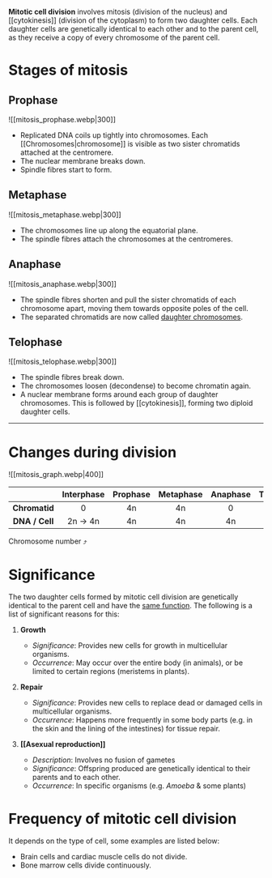 **Mitotic cell division** involves mitosis (division of the nucleus) and [[cytokinesis]] (division of the cytoplasm) to form two daughter cells. Each daughter cells are <span class="hi-green">genetically identical to each other and to the parent cell</span>, as they <span class="hi-green">receive a copy of every chromosome of the parent cell</span>.

# Stages of mitosis
## Prophase
![[mitosis_prophase.webp|300]]
- Replicated DNA coils up tightly into chromosomes.
  Each [[Chromosomes|chromosome]] is visible as two sister chromatids attached at the centromere.
- The <span class="hi-blue">nuclear membrane</span> breaks down.
- <span class="hi-blue">Spindle fibres</span> start to form.

## Metaphase
![[mitosis_metaphase.webp|300]]
- The chromosomes line up along the <span class="hi-blue">equatorial plane</span>.
- The <span class="hi-blue">spindle fibres</span> attach the chromosomes at the centromeres.

## Anaphase
![[mitosis_anaphase.webp|300]]
- The <span class="hi-blue">spindle fibres</span> shorten and pull the sister chromatids of each chromosome apart, moving them towards opposite poles of the cell.
- The separated chromatids are now called <span class="hi-blue"><u>daughter chromosomes</u></span>.

## Telophase
![[mitosis_telophase.webp|300]]
- The <span class="hi-blue">spindle fibres</span> break down.
- The <span class="hi-blue">chromosomes</span> loosen (decondense) to become chromatin again.
- A <span class="hi-blue">nuclear membrane</span> forms around each group of daughter chromosomes. This is followed by [[cytokinesis]], forming two diploid daughter cells.


<hr>

# Changes during division
![[mitosis_graph.webp|400]]

|                | Interphase | Prophase | Metaphase | Anaphase | Telophase | Cytokinesis |
| :------------: | :--------: | :------: | :-------: | :------: | :-------: | :---------: |
| **Chromatid**  |     0      |    4n    |    4n     |    0     |     0     |      0      |
| **DNA / Cell** |  2n → 4n   |    4n    |    4n     |    4n    |    4n     |   4n → 2n   |
Chromosome number ⤴

# Significance
The two daughter cells formed by mitotic cell division are genetically identical to the parent cell and have the <u>same function</u>. The following is a list of significant reasons for this:

1. **Growth**
	- *Significance*: Provides new cells for growth in multicellular organisms.
	- *Occurrence*: May occur over the entire body (in animals), or be limited to certain regions (meristems in plants).

2. **Repair**
	- *Significance*: Provides new cells to replace dead or damaged cells in multicellular organisms.
	- *Occurrence*: Happens more frequently in some body parts (e.g. in the skin and the lining of the intestines) for tissue repair.

3. **[[Asexual reproduction]]**
	- *Description*: Involves no fusion of gametes
	- *Significance*: Offspring produced are genetically identical to their parents and to each other.
	- *Occurrence*: In specific organisms (e.g. *Amoeba* & some plants)

# Frequency of mitotic cell division
It depends on the type of cell, some examples are listed below:
- Brain cells and cardiac muscle cells do not divide.
- Bone marrow cells divide continuously.
